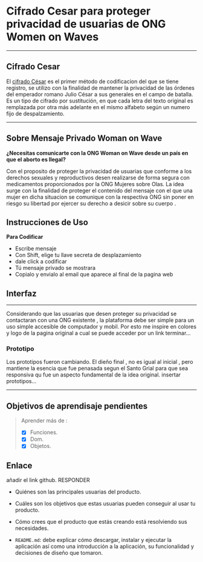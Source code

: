 # Cifrado Cesar para proteger privacidad de usuarias de ONG Women on Waves
***
## Cifrado Cesar
El [cifrado César](https://es.wikipedia.org/wiki/Cifrado_C%C3%A9sar)
es el primer método de codificacion del que se tiene registro, se utilizo 
con la finalidad de mantener la privacidad de las órdenes del emperador
romano Julio César a sus generales en el campo de batalla.
Es un tipo de cifrado por sustitución, en que cada letra del texto
original es remplazada por otra más adelante en el mismo alfabeto
según un numero fijo de despalzamiento.
***

## Sobre Mensaje Privado Woman on Wave

**¿Necesitas comunicarte con la ONG Woman on Wave desde un país en que el aborto es Ilegal?**

Con el proposito de proteger la privacidad de usuarias que conforme a los derechos sexuales
y reproductivos desen realizarse de forma segura con medicamentos proporcionados por la ONG
Mujeres sobre Olas. La idea surge con la finalidad de proteger el contenido del mensaje con
el que una mujer en dicha situacion se comunique con la respectiva ONG sin poner en riesgo
su libertad por ejercer su derecho a desicir sobre su cuerpo .

## Instrucciones de Uso
**Para Codificar**
* Escribe mensaje
* Con Shift, elige tu llave secreta de desplazamiento
* dale click a codificar
* Tú mensaje privado se mostrara
* Copialo y envialo al email que aparece al final de la pagina web

## Interfaz
***
Considerando que las usuarias que desen proteger su privacidad se contactaran con una ONG
existente , la plataforma debe ser simple para un uso simple accesible de computador y mobil.
Por esto me inspire en colores y logo de la pagina original a cual se puede acceder por un link
terminar...

### Prototipo

Los prototipos fueron cambiando. El dieño final , no es igual al inicial , pero mantiene la 
esencia que fue penasada segun el Santo Grial para que sea responsiva qu fue un aspecto
fundamental de la idea original.
insertar prototipos...

***
## Objetivos de aprendisaje pendientes
> Aprender más de :
> * [x] Funciones.
> * [x] Dom.
> * [x] Objetos.

## Enlace
añadir el link github.
RESPONDER
* Quiénes son las principales usuarias del producto.
* Cuáles son los objetivos que estas usuarias pueden conseguir al usar tu producto.
* Cómo crees que el producto que estás creando está resolviendo sus necesidades.

* `README.md`: debe explicar cómo descargar, instalar y ejecutar la aplicación
  así como una introducción a la aplicación, su funcionalidad y decisiones de
  diseño que tomaron.